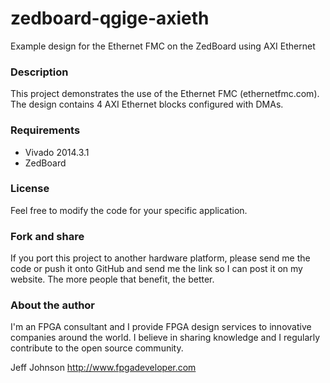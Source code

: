 zedboard-qgige-axieth
=====================

Example design for the Ethernet FMC on the ZedBoard using AXI Ethernet

### Description

This project demonstrates the use of the Ethernet FMC (ethernetfmc.com).
The design contains 4 AXI Ethernet blocks configured with DMAs.

### Requirements

* Vivado 2014.3.1
* ZedBoard

### License

Feel free to modify the code for your specific application.

### Fork and share

If you port this project to another hardware platform, please send me the
code or push it onto GitHub and send me the link so I can post it on my
website. The more people that benefit, the better.

### About the author

I'm an FPGA consultant and I provide FPGA design services to innovative
companies around the world. I believe in sharing knowledge and
I regularly contribute to the open source community.

Jeff Johnson
http://www.fpgadeveloper.com